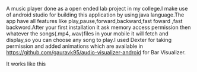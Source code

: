 A music player done as a open ended lab project in my college.I make use of android studio for building this application by using java language.The app have all features like play,pause,forward,backward,fast foward ,fast backword.After your first installation it ask memory access permission then whatever the songs(.mp4,.wav)files in your mobile it will fetch and display,so you can choose any song to play.I used Dexter for taking permission and added animations which are available in https://github.com/gauravk95/audio-visualizer-android for Bar Visualizer.

It works like this
